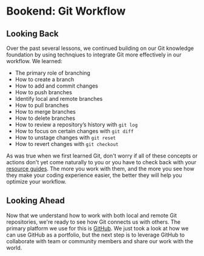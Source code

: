 # Bookend: Git Workflow

## Looking Back

Over the past several lessons, we continued building on our Git knowledge
foundation by using technqiues to integrate Git more effectively in our
workflow. We learned:

- The primary role of branching
- How to create a branch
- How to add and commit changes
- How to push branches
- Identify local and remote branches
- How to pull branches
- How to merge branches
- How to delete branches
- How to review a repository’s history with `git log`
- How to focus on certain changes with `git diff`
- How to unstage changes with `git reset`
- How to revert changes with `git checkout`

As was true when we first learned Git, don't worry if all of these concepts or
actions don't yet come naturally to you or you have to check back with your
[resource guides](https://git-scm.com/book/en/v1/Git-Basics). The more you work
with them, and the more you see how they make your coding experience easier,
the better they will help you optimize your workflow.

## Looking Ahead

Now that we understand how to work with both local and remote Git repositories,
we're ready to see how Git connects us with others. The primary platform we use
for this is [GitHub](https://github.com). We just took a look at how we can use
GitHub as a portfolio, but the next step is to leverage GitHub to collaborate
with team or community members and share our work with the world.
